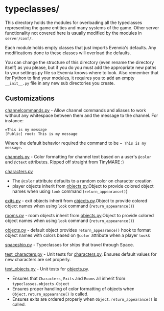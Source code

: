 # typeclasses/

This directory holds the modules for overloading all the typeclasses
representing the game entities and many systems of the game. Other
server functionality not covered here is usually modified by the
modules in `server/conf/`.

Each module holds empty classes that just imports Evennia's defaults.
Any modifications done to these classes will overload the defaults.

You can change the structure of this directory (even rename the
directory itself) as you please, but if you do you must add the
appropriate new paths to your settings.py file so Evennia knows where
to look. Also remember that for Python to find your modules, it
requires you to add an empty `__init__.py` file in any new sub
directories you create.

## Customizations

[channelcommands.py](channelcommands.py) - Allow channel commands and aliases
to work without any whitespace between them and the message to the channel.
For instance:

```
=This is my message
[Public] root: This is my message
```

Where the default behavior required the command to be `= This is my message.`

[channels.py](channels.py) - Color formatting for channel text based on a
user's `@color` and `@ctext` attributes. Ripped off straight from TinyMARE :)

[characters.py](characters.py)
 * The `@color` attribute defaults to a random color on character creation
 * player objects inherit from [objects.py](objects.py).Object to provide
   colored object names when using `look` command (`return_appearance()`)

[exits.py](exits.py) - exit objects inherit from
[objects.py](objects.py).Object to provide colored object names when using
`look` command (`return_appearance()`)

[rooms.py](rooms.py) - room objects inherit from
[objects.py](objects.py).Object to provide colored object names when using
`look` command (`return_appearance()`)

[objects.py](objects.py) - default object provides `return_appearance()` hook
to format object names with colors based on `@color` attribute when a player
`look`s

[spaceship.py](spaceship.py) - Typeclasses for ships that travel through Space.

[test_characters.py](test_characters.py) - Unit tests for
[characters.py](characters.py). Ensures default values for new characters are
set properly.

[test_objects.py](test_objects.py) - Unit tests for [objects.py](objects.py).
 * Ensures that `Characters`, `Exits` and `Rooms` all inherit from
  `typeclasses.objects.Object`
 * Ensures proper handling of color formatting of objects when
   `Object.return_appearance()` is called.
 * Ensures exits are ordered properly when `Object.return_appearance()` is
   called.
